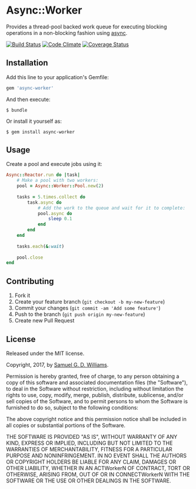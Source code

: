 # Async::Worker

Provides a thread-pool backed work queue for executing blocking operations in a non-blocking fashion using [async].

[async]: https://github.com/socketry/async

[![Build Status](https://secure.travis-ci.org/socketry/async-worker.svg)](http://travis-ci.org/socketry/async-worker)
[![Code Climate](https://codeclimate.com/github/socketry/async-worker.svg)](https://codeclimate.com/github/socketry/async-worker)
[![Coverage Status](https://coveralls.io/repos/socketry/async-worker/badge.svg)](https://coveralls.io/r/socketry/async-worker)

## Installation

Add this line to your application's Gemfile:

```ruby
gem 'async-worker'
```

And then execute:

	$ bundle

Or install it yourself as:

	$ gem install async-worker

## Usage

Create a pool and execute jobs using it:

```ruby
Async::Reactor.run do |task|
	# Make a pool with two workers:
	pool = Async::Worker::Pool.new(2)
	
	tasks = 5.times.collect do
		task.async do
			# Add the work to the queue and wait for it to complete:
			pool.async do
				sleep 0.1
			end
		end
	end
	
	tasks.each(&:wait)
	
	pool.close
end
```

## Contributing

1. Fork it
2. Create your feature branch (`git checkout -b my-new-feature`)
3. Commit your changes (`git commit -am 'Add some feature'`)
4. Push to the branch (`git push origin my-new-feature`)
5. Create new Pull Request

## License

Released under the MIT license.

Copyright, 2017, by [Samuel G. D. Williams](http://www.codeotaku.com/samuel-williams).

Permission is hereby granted, free of charge, to any person obtaining a copy
of this software and associated documentation files (the "Software"), to deal
in the Software without restriction, including without limitation the rights
to use, copy, modify, merge, publish, distribute, sublicense, and/or sell
copies of the Software, and to permit persons to whom the Software is
furnished to do so, subject to the following conditions:

The above copyright notice and this permission notice shall be included in
all copies or substantial portions of the Software.

THE SOFTWARE IS PROVIDED "AS IS", WITHOUT WARRANTY OF ANY KIND, EXPRESS OR
IMPLIED, INCLUDING BUT NOT LIMITED TO THE WARRANTIES OF MERCHANTABILITY,
FITNESS FOR A PARTICULAR PURPOSE AND NONINFRINGEMENT. IN NO EVENT SHALL THE
AUTHORS OR COPYRIGHT HOLDERS BE LIABLE FOR ANY CLAIM, DAMAGES OR OTHER
LIABILITY, WHETHER IN AN ACTWorkerN OF CONTRACT, TORT OR OTHERWISE, ARISING FROM,
OUT OF OR IN CONNECTWorkerN WITH THE SOFTWARE OR THE USE OR OTHER DEALINGS IN
THE SOFTWARE.
